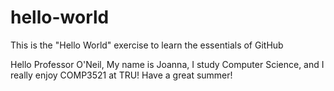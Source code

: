 # hello-world
This is the "Hello World" exercise to learn the essentials of GitHub

Hello Professor O'Neil,
My name is Joanna, I study Computer Science, and I really enjoy COMP3521 at TRU!
Have a great summer!
